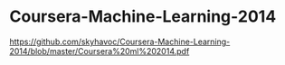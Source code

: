 # Coursera-Machine-Learning-2014

https://github.com/skyhavoc/Coursera-Machine-Learning-2014/blob/master/Coursera%20ml%202014.pdf
